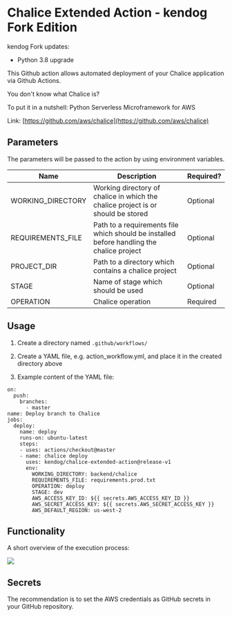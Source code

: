 # Chalice Extended Action - kendog Fork Edition

kendog Fork updates:
- Python 3.8 upgrade

This Github action allows automated deployment of your Chalice application via Github Actions.


You don't know what Chalice is?

To put it in a nutshell: Python Serverless Microframework for AWS

Link: [https://github.com/aws/chalice](https://github.com/aws/chalice)

## Parameters

The parameters will be passed to the action by using environment variables.

| Name  | Description  | Required?  |
|---|---|---|
| WORKING_DIRECTORY  | Working directory of chalice in which the chalice project is or should be stored  | Optional  |
| REQUIREMENTS_FILE  | Path to a requirements file which should be installed before handling the chalice project  | Optional  |
| PROJECT_DIR  | Path to a directory which contains a chalice project  | Optional  |
| STAGE  | Name of stage which should be used | Optional  |
| OPERATION  | Chalice operation  | Required  |


## Usage

1. Create a directory named `.github/workflows/`

2. Create a YAML file, e.g. action_workflow.yml, and place it in the created directory above

3. Example content of the YAML file:

```
on:
  push:
    branches:
      - master
name: Deploy branch to Chalice
jobs:
  deploy:
    name: deploy
    runs-on: ubuntu-latest
    steps:
    - uses: actions/checkout@master
    - name: chalice deploy
      uses: kendog/chalice-extended-action@release-v1
      env:
        WORKING_DIRECTORY: backend/chalice
        REQUIREMENTS_FILE: requirements.prod.txt
        OPERATION: deploy
        STAGE: dev
        AWS_ACCESS_KEY_ID: ${{ secrets.AWS_ACCESS_KEY_ID }}
        AWS_SECRET_ACCESS_KEY: ${{ secrets.AWS_SECRET_ACCESS_KEY }}
        AWS_DEFAULT_REGION: us-west-2
```

## Functionality

A short overview of the execution process:

![](chalice-extended-action-execution-process.png)

## Secrets

The recommendation is to set the AWS credentials as GitHub secrets in your GitHub repository.
